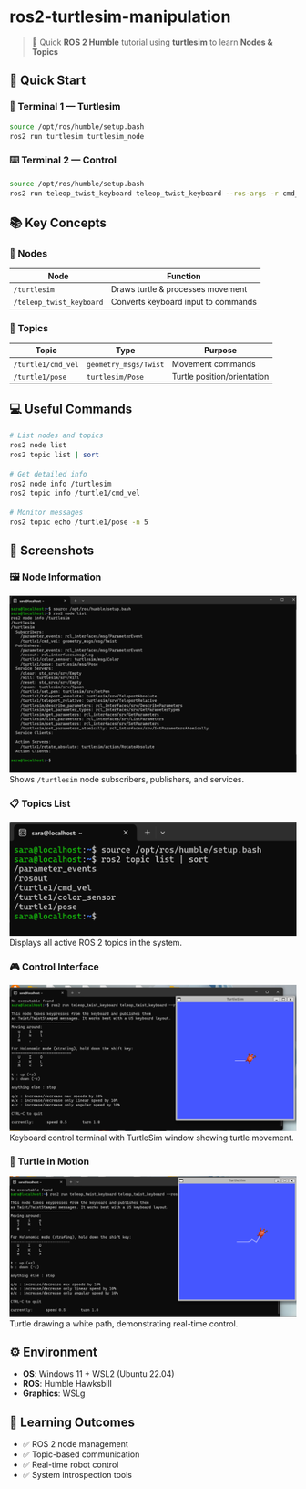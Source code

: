 # ros2-turtlesim-manipulation
> 🎯 Quick **ROS 2 Humble** tutorial using **turtlesim** to learn **Nodes & Topics**

## 🚀 Quick Start

### 📱 Terminal 1 — Turtlesim
```bash
source /opt/ros/humble/setup.bash
ros2 run turtlesim turtlesim_node
```

### ⌨️ Terminal 2 — Control
```bash
source /opt/ros/humble/setup.bash
ros2 run teleop_twist_keyboard teleop_twist_keyboard --ros-args -r cmd_vel:=/turtle1/cmd_vel
```

## 📚 Key Concepts

### 🔧 Nodes
| Node | Function |
|------|----------|
| `/turtlesim` | Draws turtle & processes movement |
| `/teleop_twist_keyboard` | Converts keyboard input to commands |

### 📡 Topics
| Topic | Type | Purpose |
|-------|------|---------|
| `/turtle1/cmd_vel` | `geometry_msgs/Twist` | Movement commands |
| `/turtle1/pose` | `turtlesim/Pose` | Turtle position/orientation |

## 💻 Useful Commands

```bash
# List nodes and topics
ros2 node list
ros2 topic list | sort

# Get detailed info
ros2 node info /turtlesim
ros2 topic info /turtle1/cmd_vel

# Monitor messages
ros2 topic echo /turtle1/pose -n 5
```

## 📸 Screenshots

### 🖼️ Node Information
![Node Info](3_node_info_turtlesim.png)
Shows `/turtlesim` node subscribers, publishers, and services.

### 📋 Topics List
![Topics](4_topic_list.png)
Displays all active ROS 2 topics in the system.

### 🎮 Control Interface
![Control](1_turtlesim_with_teleop.png)
Keyboard control terminal with TurtleSim window showing turtle movement.

### 🏃 Turtle in Motion
![Motion](2_turtlesim_moving.png)
Turtle drawing a white path, demonstrating real-time control.

## ⚙️ Environment
- **OS**: Windows 11 + WSL2 (Ubuntu 22.04)
- **ROS**: Humble Hawksbill
- **Graphics**: WSLg

## 🎯 Learning Outcomes
- ✅ ROS 2 node management
- ✅ Topic-based communication
- ✅ Real-time robot control
- ✅ System introspection tools


